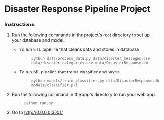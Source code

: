 # Disaster Response Pipeline Project

### Instructions:
1. Run the following commands in the project's root directory to set up your database and model.

    - To run ETL pipeline that cleans data and stores in database
   
      >`python data/process_data.py data/disaster_messages.csv data/disaster_categories.csv data/DisasterResponse.db`
   
    - To run ML pipeline that trains classifier and saves
      > `python models/train_classifier.py data/DisasterResponse.db models/classifier.pkl`

2. Run the following command in the app's directory to run your web app.

      > `python run.py`

3. Go to http://0.0.0.0:3001/
